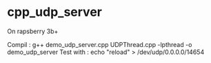 # cpp_udp_server

On rapsberry 3b+

Compil : g++ demo_udp_server.cpp UDPThread.cpp -lpthread -o demo_udp_server
Test with : echo "reload" > /dev/udp/0.0.0.0/14654
